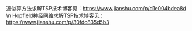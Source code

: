 近似算方法求解TSP技术博客见：https://www.jianshu.com/p/d1e004bdea8d 
\n
Hopfield神经网络求解TSP技术博客见：https://www.jianshu.com/p/30fdc835d5b3
